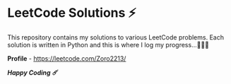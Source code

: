 # LeetCode Solutions ⚡

This repository contains my solutions to various LeetCode problems. Each solution is written in Python and this is where I log my progress...🧘🏻‍♂️

**Profile** - https://leetcode.com/Zoro2213/

***Happy Coding ☄️*** 





